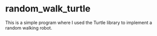 # random_walk_turtle
This is a simple program where I used the Turtle library to implement a random walking robot.
